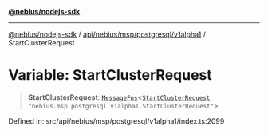 [**@nebius/nodejs-sdk**](../../../../../../README.md)

***

[@nebius/nodejs-sdk](../../../../../../README.md) / [api/nebius/msp/postgresql/v1alpha1](../README.md) / StartClusterRequest

# Variable: StartClusterRequest

> **StartClusterRequest**: [`MessageFns`](../../../../../../runtime/protos/core/interfaces/MessageFns.md)\<[`StartClusterRequest`](../interfaces/StartClusterRequest.md), `"nebius.msp.postgresql.v1alpha1.StartClusterRequest"`\>

Defined in: src/api/nebius/msp/postgresql/v1alpha1/index.ts:2099
